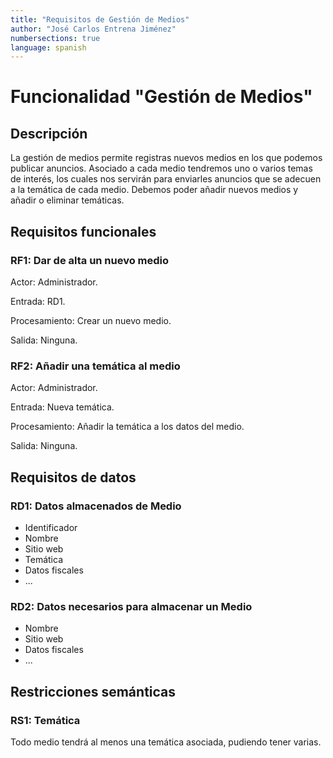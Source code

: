```yaml
---
title: "Requisitos de Gestión de Medios"
author: "José Carlos Entrena Jiménez"
numbersections: true
language: spanish
---
```


# Funcionalidad "Gestión de Medios"

## Descripción 

La gestión de medios permite registras nuevos medios en los que podemos publicar anuncios. Asociado a cada medio tendremos uno o varios temas de interés, los cuales nos servirán para enviarles anuncios que se adecuen a la temática de cada medio. Debemos poder añadir nuevos medios y añadir o eliminar temáticas. 

## Requisitos funcionales 

### RF1: Dar de alta un nuevo medio

Actor: 
Administrador. 

Entrada: 
RD1. 

Procesamiento: 
Crear un nuevo medio. 

Salida: 
Ninguna. 


### RF2: Añadir una temática al medio
 
Actor: 
Administrador. 

Entrada: 
Nueva temática.

Procesamiento: 
Añadir la temática a los datos del medio. 

Salida: 
Ninguna. 


## Requisitos de datos

### RD1: Datos almacenados de Medio 
   - Identificador
   - Nombre
   - Sitio web 
   - Temática 
   - Datos fiscales
   - ...

### RD2: Datos necesarios para almacenar un Medio 
   - Nombre
   - Sitio web 
   - Datos fiscales
   - ... 


## Restricciones semánticas

### RS1: Temática
Todo medio tendrá al menos una temática asociada, pudiendo tener varias. 



